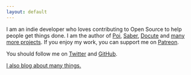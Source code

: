 ```yaml
---
layout: default
---
```


I am an indie developer who loves contributing to Open Source to help people get things done. I am the author of [Poi](https://poi.js.org), [Saber](https://saber.land), [Docute](https://docute.org) and [many more projects](https://github.com/egoist). If you enjoy my work, you can support me on [Patreon](https://patreon.com/egoist).

You should follow me on [Twitter](https://twitter.com/_egoistlily) and [GitHub](https://github.com/egoist).

[I also blog about many things.](/blog)
